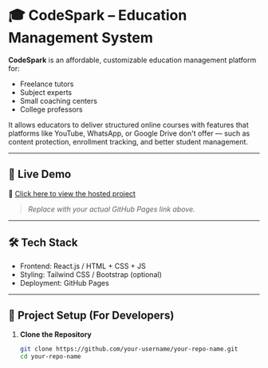 # 🎓 CodeSpark – Education Management System

**CodeSpark** is an affordable, customizable education management platform for:
- Freelance tutors
- Subject experts
- Small coaching centers
- College professors

It allows educators to deliver structured online courses with features that platforms like YouTube, WhatsApp, or Google Drive don't offer — such as content protection, enrollment tracking, and better student management.

---

## 🚀 Live Demo

🔗 [Click here to view the hosted project](https://your-username.github.io/your-repo-name)

> _Replace with your actual GitHub Pages link above._

---

## 🛠️ Tech Stack

- Frontend: React.js / HTML + CSS + JS
- Styling: Tailwind CSS / Bootstrap (optional)
- Deployment: GitHub Pages

---

## 📁 Project Setup (For Developers)

1. **Clone the Repository**

   ```bash
   git clone https://github.com/your-username/your-repo-name.git
   cd your-repo-name

